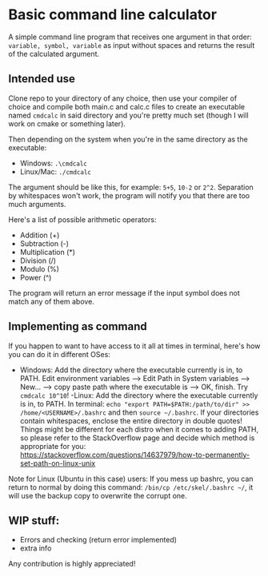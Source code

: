 # Basic command line calculator
A simple command line program that receives one argument in that order: `variable, symbol, variable` as input without spaces and returns the result of the calculated argument.

## Intended use
Clone repo to your directory of any choice, then use your compiler of choice and compile both main.c and calc.c files to create an executable named `cmdcalc` in said directory and you're pretty much set (though I will work on cmake or something later).

Then depending on the system when you're in the same directory as the executable:
- Windows: `.\cmdcalc`
- Linux/Mac: `./cmdcalc`

The argument should be like this, for example: `5+5`, `10-2` or `2^2`. Separation by whitespaces won't work, the program will notify you that there are too much arguments.

Here's a list of possible arithmetic operators:
- Addition (+)
- Subtraction (-)
- Multiplication (*)
- Division (/)
- Modulo (%)
- Power (^)

The program will return an error message if the input symbol does not match any of them above.

## Implementing as command
If you happen to want to have access to it all at times in terminal, here's how you can do it in different OSes:
- Windows: Add the directory where the executable currently is in, to PATH. Edit environment variables --> Edit Path in System variables --> New... --> copy paste path where the executable is --> OK, finish. Try `cmdcalc 10^10`!
-Linux: Add the directory where the executable currently is in, to PATH. In terminal: `echo "export PATH=$PATH:/path/to/dir" >> /home/<USERNAME>/.bashrc` and then `source ~/.bashrc`. If your directories contain whitespaces, enclose the entire directory in double quotes! Things might be different for each distro when it comes to adding PATH, so please refer to the StackOverflow page and decide which method is appropriate for you: https://stackoverflow.com/questions/14637979/how-to-permanently-set-path-on-linux-unix

Note for Linux (Ubuntu in this case) users: If you mess up bashrc, you can return to normal by doing this command: `/bin/cp /etc/skel/.bashrc ~/`, it will use the backup copy to overwrite the corrupt one.

## WIP stuff:
- Errors and checking (return error implemented)
- extra info

Any contribution is highly appreciated!
